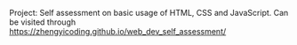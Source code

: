 Project: Self assessment on basic usage of HTML, CSS and JavaScript.
Can be visited through https://zhengyicoding.github.io/web_dev_self_assessment/
